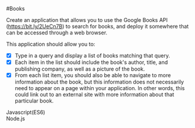 #Books  

Create an application that allows you to use the Google Books API (https://bit.ly/2UeCn7B) to search for books, and deploy it somewhere that can be accessed through a web browser.  

This application should allow you to:  
- [x] Type in a query and display a list of books matching that query.  
- [x] Each item in the list should include the book's author, title, and publishing company, as well as a picture of the book.  
- [x] From each list item, you should also be able to navigate to more information about the book, but this information does not necessarily need to appear on a page within your application. In other words, this could link out to an external site with more information about that particular book.

Javascript(ES6)  
Node.js  
